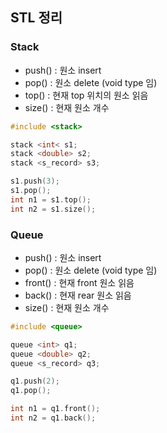 ## STL 정리

### Stack
- push() : 원소 insert
- pop() : 원소 delete (void type 임)
- top() : 현재 top 위치의 원소 읽음
- size() : 현재 원소 개수
```c
#include <stack>

stack <int< s1;
stack <double> s2;
stack <s_record> s3;

s1.push(3);
s1.pop();
int n1 = s1.top();
int n2 = s1.size();
```

### Queue
- push() : 원소 insert
- pop() : 원소 delete (void type 임)
- front() : 현재 front 원소 읽음
- back() : 현재 rear 원소 읽음
- size() : 현재 원소 개수
```c
#include <queue>

queue <int> q1;
queue <double> q2;
queue <s_record> q3;

q1.push(2);
q1.pop();

int n1 = q1.front();
int n2 = q1.back();
```
